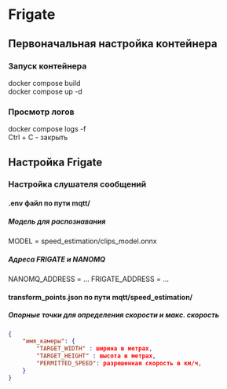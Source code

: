 # Frigate

## Первоначальная настройка контейнера

### Запуск контейнера
docker compose build <br/>
docker compose up -d

### Просмотр логов
docker compose logs -f <br/>
Ctrl + C - закрыть

## Настройка Frigate

### Настройка слушателя сообщений
#### .env файл по пути mqtt/
##### Модель для распознавания
MODEL = speed_estimation/clips_model.onnx
##### Адреса FRIGATE и NANOMQ
NANOMQ_ADDRESS = ...
FRIGATE_ADDRESS = ...

#### transform_points.json по пути mqtt/speed_estimation/
##### Опорные точки для определения скорости и макс. скорость
```json
{
    "имя_камеры": {
        "TARGET_WIDTH" : ширина в метрах,
        "TARGET_HEIGHT" : высота в метрах,
        "PERMITTED_SPEED": разрешенная скорость в км/ч,
    }
}
```